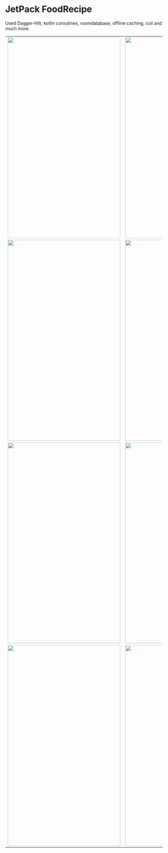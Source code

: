 # JetPack FoodRecipe

Used Dagger-Hilt, kotlin coroutines, roomdatabase, offline caching, coil and much more


<table>
  <tr>
      <td><img src="https://user-images.githubusercontent.com/45313305/191195203-f7179744-dd78-4125-9b54-7b95c53f41e7.jpg" width=360 height=640></td>
     <td><img src="https://user-images.githubusercontent.com/45313305/191197437-aa5e8385-b8c8-41d7-9307-52a959554eae.jpg" width=360 height=640></td>
  </tr>
<tr>
    <td><img src="https://user-images.githubusercontent.com/45313305/176989463-14203d3a-9f12-4791-8a4f-0e05acdb00ac.jpg" width=360 height=640></td>
   <td><img src="https://user-images.githubusercontent.com/45313305/193028622-b9793a44-3803-4fe7-aa9b-6a6194ffe2d9.gif" width=360 height=640></td>
  </tr>
<tr>
    <td><img src="https://user-images.githubusercontent.com/45313305/176989466-cad5377f-248f-41c0-a682-7f0305aedd09.jpg" width=360 height=640></td>
    <td><img src="https://user-images.githubusercontent.com/45313305/176989468-2102e7b9-abc6-4022-b0db-c5db7b260054.jpg" width=360 height=640></td> 
</tr>
<tr>
   <td><img src="https://user-images.githubusercontent.com/45313305/176989348-ae00aa0b-3935-4ad1-ab0e-8797f09ce94d.jpg" width=360 height=640></td>
   <td><img src="https://user-images.githubusercontent.com/45313305/176989460-86cc928f-383a-46fa-81f4-18c154a5be3d.jpg" width=360 height=640></td>
</tr>

 </table>


